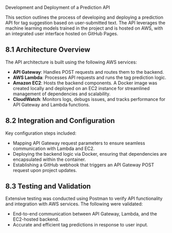 Development and Deployment of a Prediction API

This section outlines the process of developing and deploying a prediction API for tag suggestion based on user-submitted text. The API leverages the machine learning models trained in the project and is hosted on AWS, with an integrated user interface hosted on GitHub Pages.

## 8.1 Architecture Overview

The API architecture is built using the following AWS services:
- **API Gateway**: Handles POST requests and routes them to the backend.
- **AWS Lambda**: Processes API requests and runs the tag prediction logic.
- **Amazon EC2**: Hosts the backend components. A Docker image was created locally and deployed on an EC2 instance for streamlined management of dependencies and scalability.
- **CloudWatch**: Monitors logs, debugs issues, and tracks performance for API Gateway and Lambda functions.

## 8.2 Integration and Configuration

Key configuration steps included:
- Mapping API Gateway request parameters to ensure seamless communication with Lambda and EC2.
- Deploying the backend logic via Docker, ensuring that dependencies are encapsulated within the container.
- Establishing a GitHub webhook that triggers an API Gateway POST request upon project updates.

## 8.3 Testing and Validation

Extensive testing was conducted using Postman to verify API functionality and integration with AWS services. The following were validated:
- End-to-end communication between API Gateway, Lambda, and the EC2-hosted backend.
- Accurate and efficient tag predictions in response to user input.
